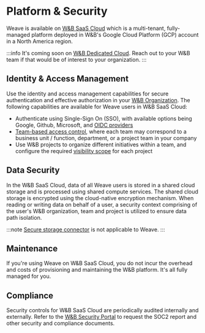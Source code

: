 # Platform & Security

Weave is available on [W&B SaaS Cloud](https://docs.wandb.ai/guides/hosting/hosting-options/saas_cloud) which is a multi-tenant, fully-managed platform deployed in W&B's Google Cloud Platform (GCP) account in a North America region.

:::info
It's coming soon on [W&B Dedicated Cloud](https://docs.wandb.ai/guides/hosting/hosting-options/dedicated_cloud). Reach out to your W&B team if that would be of interest to your organization.
:::

## Identity & Access Management

Use the identity and access management capabilities for secure authentication and effective authorization in your [W&B Organization](https://docs.wandb.ai/guides/hosting/iam/org_team_struct#organization). The following capabilities are available for Weave users in W&B SaaS Cloud:

* Authenticate using Single-Sign On (SSO), with available options being Google, Github, Microsoft, and [OIDC providers](https://docs.wandb.ai/guides/technical-faq/general#does-wb-support-sso-for-saas)
* [Team-based access control](https://docs.wandb.ai/guides/hosting/iam/manage-users#manage-a-team), where each team may correspond to a business unit / function, department, or a project team in your company
* Use W&B projects to organize different initiatives within a team, and configure the required [visibility scope](https://docs.wandb.ai/guides/hosting/restricted-projects) for each project

## Data Security

In the W&B SaaS Cloud, data of all Weave users is stored in a shared cloud storage and is processed using shared compute services. The shared cloud storage is encrypted using the cloud-native encryption mechanism. When reading or writing data on behalf of a user, a security context comprising of the user's W&B organization, team and project is utilized to ensure data path isolation.

:::note
[Secure storage connector](https://docs.wandb.ai/guides/hosting/secure-storage-connector) is not applicable to Weave.
:::

## Maintenance

If you're using Weave on W&B SaaS Cloud, you do not incur the overhead and costs of provisioning and maintaining the W&B platform. It's all fully managed for you.

## Compliance

Security controls for W&B SaaS Cloud are periodically audited internally and externally. Refer to the [W&B Security Portal](https://security.wandb.ai/) to request the SOC2 report and other security and compliance documents.

